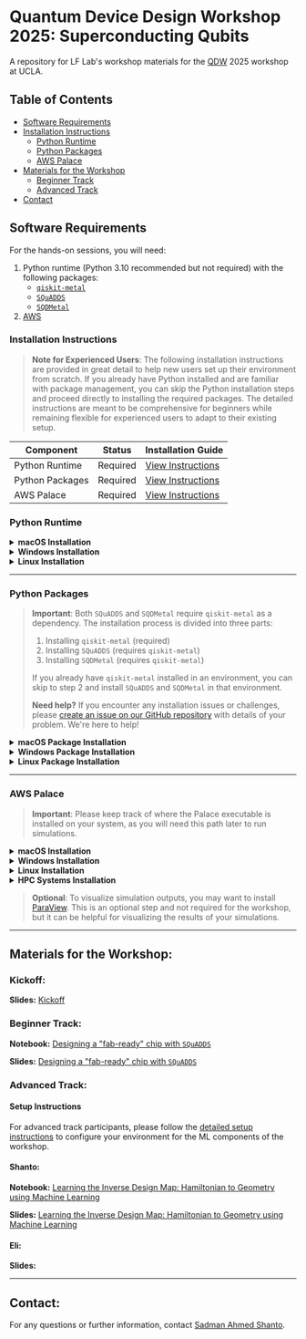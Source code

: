 # Quantum Device Design Workshop 2025: Superconducting Qubits

A repository for LF Lab's workshop materials for the [QDW](https://qdw-ucla.squarespace.com/) 2025 workshop at UCLA.

## Table of Contents

- [Software Requirements](#software-requirements)
- [Installation Instructions](#installation-instructions)
  - [Python Runtime](#python-runtime)
  - [Python Packages](#python-packages)
  - [AWS Palace](#aws-palace)
- [Materials for the Workshop](#materials-for-the-workshop)
  - [Beginner Track](#beginner-track)
  - [Advanced Track](#advanced-track)
- [Contact](#contact)

## Software Requirements

For the hands-on sessions, you will need:

1. Python runtime (Python 3.10 recommended but not required) with the following packages:
   - [`qiskit-metal`](https://github.com/qiskit-community/qiskit-metal)
   - [`SQuADDS`](https://github.com/LFL-Lab/SQuADDS)
   - [`SQDMetal`](https://github.com/SQDLab/SQDMetal)
2. [AWS ](https://github.com/awslabs/)

### Installation Instructions

> **Note for Experienced Users**: The following installation instructions are provided in great detail to help new users set up their environment from scratch. If you already have Python installed and are familiar with package management, you can skip the Python installation steps and proceed directly to installing the required packages. The detailed instructions are meant to be comprehensive for beginners while remaining flexible for experienced users to adapt to their existing setup.

| Component       | Status   | Installation Guide                    |
| --------------- | -------- | ------------------------------------- |
| Python Runtime  | Required | [View Instructions](#python-runtime)  |
| Python Packages | Required | [View Instructions](#python-packages) |
| AWS Palace      | Required | [View Instructions](#aws-palace)      |

### Python Runtime

<details>
<summary><strong>macOS Installation</strong></summary>

1. Python Installation:

   - Open Terminal:

     - Press `Command (⌘) + Space` to open Spotlight
     - Type "Terminal" and press Enter

   - Install Homebrew if you haven't already:

     ```bash
     /bin/bash -c "$(curl -fsSL https://raw.githubusercontent.com/Homebrew/install/HEAD/install.sh)"
     ```

     - Follow any on-screen instructions
     - Verify Homebrew installation:
       ```bash
       brew --version
       ```

   - Install Python 3.10:

     ```bash
     brew install python@3.10
     ```

     - Wait for the installation to complete
     - Verify Python installation:
       ```bash
       python3.10 --version
       ```

   - Add Python to your PATH:
     `bash
echo 'export PATH="/usr/local/opt/python@3.10/bin:$PATH"' >> ~/.zshrc
source ~/.zshrc
` - Verify PATH is set correctly:
     `bash
  which python3.10
  `
     </details>

<details>
<summary><strong>Windows Installation</strong></summary>

1. Python Installation:

   - Download Anaconda:

     - Open your web browser and go to [Anaconda's official website](https://www.anaconda.com/products/distribution)
     - Click the "Download" button for Windows
     - Choose the 64-bit version

   - Install Anaconda:

     - Double-click the downloaded installer
     - Click "Next" through the welcome screen
     - Accept the license agreement
     - Choose "Just Me" for installation type
     - **Important**: Select the installation location (default is fine)
     - **Important**: Check both boxes:
       - "Add Anaconda to my PATH environment variable"
       - "Register Anaconda as my default Python"
     - Click "Install" and wait for completion
     - Click "Finish"

   - Open Anaconda Prompt:

     - Click the Windows Start button
     - Type "Anaconda Prompt"
     - Click on "Anaconda Prompt (anaconda3)"

   - Create and activate environment:
     `bash
conda create -n qdws python=3.10
` - When prompted, type 'y' and press Enter - After creation, activate the environment:
     `bash
  conda activate qdws
  ` - Verify the installation:
     `bash
  python --version
  `
     </details>

<details>
<summary><strong>Linux Installation</strong></summary>

1. Python Installation:

   - Open Terminal:

     - Press `Ctrl + Alt + T`
     - Or search for "Terminal" in your applications menu

   - Update package list:

     ```bash
     sudo apt update
     ```

     - Enter your password when prompted
     - Wait for the update to complete

   - Install Python 3.10 and pip:

     ```bash
     sudo apt install python3.10 python3.10-venv python3-pip
     ```

     - When prompted, type 'y' and press Enter
     - Wait for installation to complete
     - Verify Python installation:
       ```bash
       python3.10 --version
       ```

   - Create a virtual environment:
     `bash
python3.10 -m venv qdws-env
` - Activate the environment:
     `bash
  source qdws-env/bin/activate
  ` - Verify activation (you should see (qdws-env) at the start of your prompt) - Verify pip installation:
     `bash
  pip --version
  `
     </details>

---

### Python Packages

> **Important**: Both `SQuADDS` and `SQDMetal` require `qiskit-metal` as a dependency. The installation process is divided into three parts:
>
> 1. Installing `qiskit-metal` (required)
> 2. Installing `SQuADDS` (requires `qiskit-metal`)
> 3. Installing `SQDMetal` (requires `qiskit-metal`)
>
> If you already have `qiskit-metal` installed in an environment, you can skip to step 2 and install `SQuADDS` and `SQDMetal` in that environment.
>
> **Need help?** If you encounter any installation issues or challenges, please [create an issue on our GitHub repository](https://github.com/LFL-Lab/qdw2025/issues) with details of your problem. We're here to help!

<details>
<summary><strong>macOS Package Installation</strong></summary>

1.  Open Terminal:

    - Press `Command (⌘) + Space` to open Spotlight
    - Type "Terminal" and press Enter

2.  Create a directory for the workshop:

    ```bash
    mkdir -p ~/qdws_workshop
    cd ~/qdws_workshop
    ```

3.  Set up Python environment:

    - For Apple Silicon (M1/M2) Macs:

      ```bash
      # Install Rosetta 2 if not already installed
      softwareupdate --install-rosetta

      # Create environment with x86 emulation
      CONDA_SUBDIR=osx-64 conda create -n qdws python=3.10
      conda activate qdws
      conda config --env --set subdir osx-64
      ```

    - For Intel Macs:
      ```bash
      # Create environment
      conda create -n qdws python=3.10
      conda activate qdws
      ```

4.  Install qiskit-metal and its dependencies:

    ```bash
    curl -O https://raw.githubusercontent.com/Qiskit/qiskit-metal/main/environment.yml
    conda env update -n qdws -f environment.yml
    python -m pip install --no-deps -e git+https://github.com/Qiskit/qiskit-metal.git#egg=qiskit-metal
    ```

5.  Verify qiskit-metal installation:

    ```bash
    python -c "import qiskit_metal; print('Qiskit Metal version:', qiskit_metal.__version__)"
    ```

6.  Install SQuADDS in the same environment:

    ```bash
    pip install SQuADDS
    ```

7.  Verify SQuADDS installation:

    ```bash
    python -c "import squadds; print('SQuADDS version:', squadds.__version__)"
    ```

8.  Install SQDMetal in the same environment:

    ```bash
    cd ~/qdws_workshop
    git clone https://github.com/sqdlab/SQDMetal.git
    cd SQDMetal
    pip install .
    ```

9.  Verify SQDMetal installation:

    ```bash
    python -c "import SQDMetal; print('SQDMetal installed successfully')"
    ```

10. Final verification of all packages:

    ```bash
    $ python
    >>> import qiskit_metal
    >>> import squadds
    >>> import SQDMetal
    >>> exit()
    ```

    </details>

<details>
<summary><strong>Windows Package Installation</strong></summary>

1.  Open Anaconda Prompt:

    - Click the Windows Start button
    - Type "Anaconda Prompt"
    - Click on "Anaconda Prompt (anaconda3)"

2.  Create a directory for the workshop:

    ```bash
    cd %USERPROFILE%
    mkdir qdws_workshop
    cd qdws_workshop
    ```

3.  Set up Python environment:

    ```bash
    # Create environment
    conda create -n qdws python=3.10
    conda activate qdws
    ```

4.  Install qiskit-metal and its dependencies:

    ```bash
    curl -O https://raw.githubusercontent.com/Qiskit/qiskit-metal/main/environment.yml
    conda env update -n qdws -f environment.yml
    python -m pip install --no-deps -e git+https://github.com/Qiskit/qiskit-metal.git#egg=qiskit-metal
    ```
> **Note**: If you encounter problem when executing `curl -O https://raw.githubusercontent.com/Qiskit/qiskit-metal/main/environment.yml`, try `curl.exe -O https://raw.githubusercontent.com/Qiskit/qiskit-metal/main/environment.yml` instead.

5.  Verify qiskit-metal installation:

    ```bash
    python -c "import qiskit_metal; print('Qiskit Metal version:', qiskit_metal.__version__)"
    ```

6.  Install SQuADDS in the same environment:

    ```bash
    pip install SQuADDS
    ```

7.  Verify SQuADDS installation:

    ```bash
    python -c "import squadds; print('SQuADDS version:', squadds.__version__)"
    ```

8.  Install SQDMetal in the same environment:

    ```bash
    cd %USERPROFILE%\qdws_workshop
    git clone https://github.com/sqdlab/SQDMetal.git
    cd SQDMetal
    pip install .
    ```

9.  Verify SQDMetal installation:

    ```bash
    python -c "import SQDMetal; print('SQDMetal installed successfully')"
    ```

10. Final verification of all packages:
    ```bash
    $ python
    >>> import qiskit_metal
    >>> import squadds
    >>> import SQDMetal
    >>> exit()
    ```

> **Note**: If you encounter `ERROR: Failed building wheel for klayout` while building from GitHub, install KLayout independently from [here](https://www.klayout.de/build.html) and comment out the `klayout==0.29.0` line in the `requirements.txt` file before re-running the installation commands.

</details>

<details>
<summary><strong>Linux Package Installation</strong></summary>

1.  Open Terminal:

    - Press `Ctrl + Alt + T`
    - Or search for "Terminal" in your applications menu

2.  Create a directory for the workshop:

    ```bash
    mkdir -p ~/qdws_workshop
    cd ~/qdws_workshop
    ```

3.  Set up Python environment:

    ```bash
    # Create environment
    conda create -n qdws python=3.10
    conda activate qdws
    ```

4.  Install qiskit-metal and its dependencies:

    ```bash
    curl -O https://raw.githubusercontent.com/Qiskit/qiskit-metal/main/environment.yml
    conda env update -n qdws -f environment.yml
    python -m pip install --no-deps -e git+https://github.com/Qiskit/qiskit-metal.git#egg=qiskit-metal
    ```

5.  Verify qiskit-metal installation:

    ```bash
    python -c "import qiskit_metal; print('Qiskit Metal version:', qiskit_metal.__version__)"
    ```

6.  Install SQuADDS in the same environment:

    ```bash
    pip install SQuADDS
    ```

7.  Verify SQuADDS installation:

    ```bash
    python -c "import squadds; print('SQuADDS version:', squadds.__version__)"
    ```

8.  Install SQDMetal in the same environment:

    ```bash
    cd ~/qdws_workshop
    git clone https://github.com/sqdlab/SQDMetal.git
    cd SQDMetal
    pip install .
    ```

9.  Verify SQDMetal installation:

    ```bash
    python -c "import SQDMetal; print('SQDMetal installed successfully')"
    ```

10. Final verification of all packages:
    ```bash
    $ python
    >>> import qiskit_metal
    >>> import squadds
    >>> import SQDMetal
    >>> exit()
    ```

> **Troubleshooting**: If you encounter any issues with the `datasets` library, you may need to downgrade to version 2.19.2:
>
> ```bash
> pip install datasets==2.19.2
> ```

</details>

---

### AWS Palace

> **Important**: Please keep track of where the Palace executable is installed on your system, as you will need this path later to run simulations.

<details>
<summary><strong>macOS Installation</strong></summary>

For detailed installation instructions for Palace on macOS, please refer to the [SQuADDS documentation](https://lfl-lab.github.io/SQuADDS/source/resources/palace.html#installation-of-palace-on-mac-os).

The installation process involves:

1. Installing prerequisites (Homebrew, Xcode Command Line Tools)
2. Installing dependencies (cmake, gcc, open-mpi, openblas, git)
3. Building Palace from source
4. Verifying the installation

After installation, the Palace executable will be located in the `bin/` directory of your build folder. Make note of this location for future use.

</details>

<details>
<summary><strong>Windows Installation</strong></summary>

For Windows users, we recommend using the prebuilt Palace executable provided by WELSIM ([GitHub repo for release v0.11.1](https://github.com/awslabs/palace/tree/f3d2deb64364ddb157e654ecac23a4fef45db7e4)). Detailed instructions can be found in the [SQuADDS documentation](https://lfl-lab.github.io/SQuADDS/source/resources/palace.html#installation-of-palace-on-windows-systems).

The prebuilt executable will be installed in:

```
C:\Program Files\WELSIM\v31\palace.exe
```

Upon installing, open an Anaconda Prompt and `cd` into the `v31` directory, run the command `palace.exe --help`. It should show the following result:

```
$ cd C:\Program Files\WELSIM\v31\
$ palace.exe --help

Usage: palace.exe [OPTIONS] CONFIG_FILE

Options:
  -h, --help           Show this help message and exit
  -dry-run, --dry-run  Parse configuration file for errors and exit
```
>** Note**:  If you face 'The code execution cannot proceed because libifportMD.dll was not found.' error while running 'palace.exe --help', download and install Intel® Fortran Compiler Runtime for Windows* (IFX/IFORT) ([https://github.com/awslabs/palace/tree/v0.11.1](https://registrationcenter-download.intel.com/akdlm/IRC_NAS/b4e4ffda-25e9-4549-8ca1-46087ff704d7/w_ifort_runtime_p_2023.2.0.49500.exe)). After installation, restart the Anaconda Prompt and try again.

Once this is done, git clone the AWS Palace repository for [version 0.11.1](https://github.com/awslabs/palace/tree/v0.11.1) in whatever directory you want to save it in and run the some examples (e.g. lets say the cpw example) to test if everything works.

```
$ cd \path\to\your\dir
$ git clone https://github.com/awslabs/palace.git
$ cd palace\examples\cpw
$ "C:\Program Files\WELSIM\v31\palace.exe" cpw_coax_uniform.json
```

If you prefer to build from source, the documentation also includes detailed steps for building Palace on Windows, though this is not recommended for beginners.

<summary><strong>Docker Image</strong></summary>

For those brave ones who want to try using Docker, you can use the prebuilt Docker image for Palace. This is a more advanced option and may require **some** familiarity with Docker.

Here is the link to the GitHub Repository: [https://github.com/shanto268/palace-docker-image](https://github.com/shanto268/palace-docker-image)

</details>

<details>
<summary><strong>Linux Installation</strong></summary>

For detailed installation instructions for Palace on Linux, please refer to the [SQuADDS documentation](https://lfl-lab.github.io/SQuADDS/source/resources/palace.html#installation-of-palace-on-linux-pcs).

The installation process involves:

1. Installing system dependencies
2. Setting up Spack package manager
3. Installing MPI via Spack
4. Building Palace from source

After installation, the Palace executable will be in your build directory. Make note of this location for future use.

</details>

<details>
<summary><strong>HPC Systems Installation</strong></summary>

For HPC systems, please follow the instructions from the [official Palace site](https://awslabs.github.io/palace/stable/install/).

Additionally, [sqdlab/SQDMetal](https://github.com/sqdlab/SQDMetal) provides helpful resources for installation on HPC systems.

</details>

> **Optional**: To visualize simulation outputs, you may want to install [ParaView](https://www.paraview.org/download/). This is an optional step and not required for the workshop, but it can be helpful for visualizing the results of your simulations.

---

## Materials for the Workshop:

### Kickoff:

**Slides:** [Kickoff](presentations/Eli/kickoff.pptx)

### Beginner Track:

**Notebook:** [Designing a "fab-ready" chip with `SQuADDS`](notebooks/beginner-track/tutorial-attendees.ipynb)

**Slides:** [Designing a "fab-ready" chip with `SQuADDS`](presentations/beginner-track/slides.pptx)

### Advanced Track:

#### Setup Instructions

For advanced track participants, please follow the [detailed setup instructions](notebooks/advance-track/setup_instructions.md) to configure your environment for the ML components of the workshop.

#### Shanto:

**Notebook:** [Learning the Inverse Design Map: Hamiltonian to Geometry using Machine Learning](notebooks/advance-track/tutorial-attendees.ipynb)

**Slides:** [Learning the Inverse Design Map: Hamiltonian to Geometry using Machine Learning](presentations/advance-track/slides.pptx)

#### Eli:

**Slides:** [](presentations/Eli/.)

---

## Contact:

For any questions or further information, contact [Sadman Ahmed Shanto](mailto:shanto@usc.edu).
